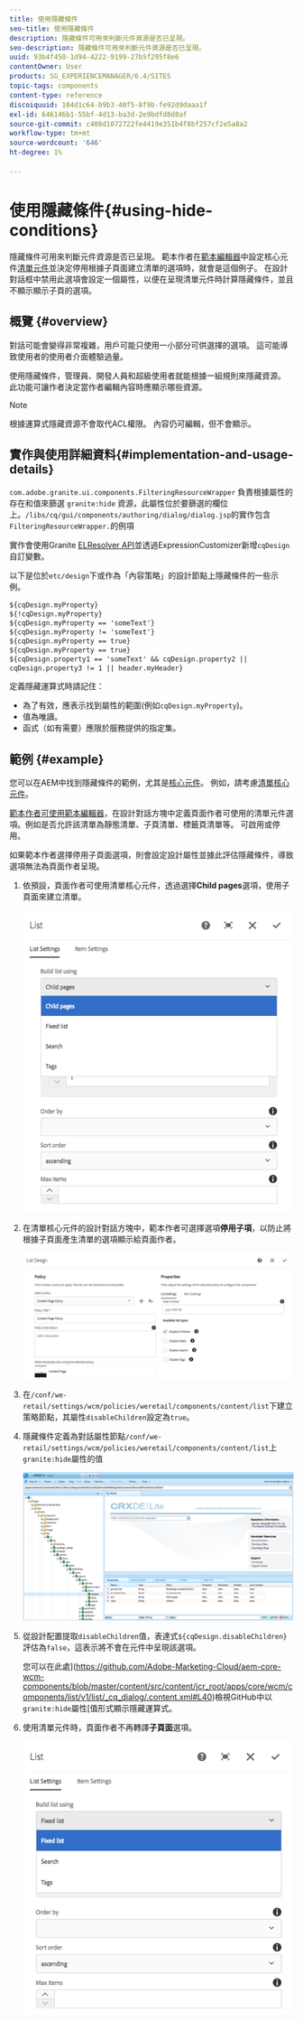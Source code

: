 ```yaml
---
title: 使用隱藏條件
seo-title: 使用隱藏條件
description: 隱藏條件可用來判斷元件資源是否已呈現。
seo-description: 隱藏條件可用來判斷元件資源是否已呈現。
uuid: 93b4f450-1d94-4222-9199-27b5f295f8e6
contentOwner: User
products: SG_EXPERIENCEMANAGER/6.4/SITES
topic-tags: components
content-type: reference
discoiquuid: 104d1c64-b9b3-40f5-8f9b-fe92d9daaa1f
exl-id: 646146b1-55bf-4d13-ba3d-2e9bdfd8d8af
source-git-commit: c408d1072722fe4419e351b4f8bf257cf2e5a8a2
workflow-type: tm+mt
source-wordcount: '646'
ht-degree: 1%

---
```


# 使用隱藏條件{#using-hide-conditions}

隱藏條件可用來判斷元件資源是否已呈現。 範本作者在[範本編輯器](/help/sites-authoring/templates.md)中設定核心元件[清單元件](https://helpx.adobe.com/experience-manager/core-components/using/list.html)並決定停用根據子頁面建立清單的選項時，就會是這個例子。 在設計對話框中禁用此選項會設定一個屬性，以便在呈現清單元件時計算隱藏條件，並且不顯示顯示子頁的選項。

## 概覽 {#overview}

對話可能會變得非常複雜，用戶可能只使用一小部分可供選擇的選項。 這可能導致使用者的使用者介面體驗過量。

使用隱藏條件，管理員、開發人員和超級使用者就能根據一組規則來隱藏資源。 此功能可讓作者決定當作者編輯內容時應顯示哪些資源。

>[!NOTE]
>
>根據運算式隱藏資源不會取代ACL權限。 內容仍可編輯，但不會顯示。

## 實作與使用詳細資料{#implementation-and-usage-details}

`com.adobe.granite.ui.components.FilteringResourceWrapper` 負責根據屬性的存在和值來篩選 `granite:hide` 資源，此屬性位於要篩選的欄位上。`/libs/cq/gui/components/authoring/dialog/dialog.jsp`的實作包含`FilteringResourceWrapper.`的例項

實作會使用Granite [ELResolver API](https://helpx.adobe.com/experience-manager/6-4/sites/developing/using/reference-materials/granite-ui/api/jcr_root/libs/granite/ui/docs/server/el.html)並透過ExpressionCustomizer新增`cqDesign`自訂變數。

以下是位於`etc/design`下或作為「內容策略」的設計節點上隱藏條件的一些示例。

```
${cqDesign.myProperty}
${!cqDesign.myProperty}
${cqDesign.myProperty == 'someText'}
${cqDesign.myProperty != 'someText'}
${cqDesign.myProperty == true}
${cqDesign.myProperty == true}
${cqDesign.property1 == 'someText' && cqDesign.property2 || cqDesign.property3 != 1 || header.myHeader}
```

定義隱藏運算式時請記住：

* 為了有效，應表示找到屬性的範圍(例如`cqDesign.myProperty`)。
* 值為唯讀。
* 函式（如有需要）應限於服務提供的指定集。

## 範例 {#example}

您可以在AEM中找到隱藏條件的範例，尤其是[核心元件](https://docs.adobe.com/content/help/zh-Hant/experience-manager-core-components/using/introduction.html)。 例如，請考慮[清單核心元件](https://helpx.adobe.com/experience-manager/core-components/using/list.html)。

[範本作者可使用範本編輯器](/help/sites-authoring/templates.md)，在設計對話方塊中定義頁面作者可使用的清單元件選項。例如是否允許該清單為靜態清單、子頁清單、標籤頁清單等。 可啟用或停用。

如果範本作者選擇停用子頁面選項，則會設定設計屬性並據此評估隱藏條件，導致選項無法為頁面作者呈現。

1. 依預設，頁面作者可使用清單核心元件，透過選擇&#x200B;**Child pages**&#x200B;選項，使用子頁面來建立清單。

   ![chlimage_1-218](assets/chlimage_1-218.png)

1. 在清單核心元件的設計對話方塊中，範本作者可選擇選項&#x200B;**停用子項**，以防止將根據子頁面產生清單的選項顯示給頁面作者。

   ![chlimage_1-219](assets/chlimage_1-219.png)

1. 在`/conf/we-retail/settings/wcm/policies/weretail/components/content/list`下建立策略節點，其屬性`disableChildren`設定為`true`。
1. 隱藏條件定義為對話屬性節點`/conf/we-retail/settings/wcm/policies/weretail/components/content/list`上`granite:hide`屬性的值

   ![chlimage_1-220](assets/chlimage_1-220.png)

1. 從設計配置提取`disableChildren`值，表達式`${cqDesign.disableChildren}`評估為`false`，這表示將不會在元件中呈現該選項。

   您可以在此處](https://github.com/Adobe-Marketing-Cloud/aem-core-wcm-components/blob/master/content/src/content/jcr_root/apps/core/wcm/components/list/v1/list/_cq_dialog/.content.xml#L40)檢視GitHub中以`granite:hide`屬性[值形式顯示隱藏運算式。

1. 使用清單元件時，頁面作者不再轉譯&#x200B;**子頁面**&#x200B;選項。

   ![chlimage_1-221](assets/chlimage_1-221.png)
